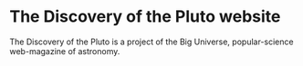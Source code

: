 # The Discovery of the Pluto website
The Discovery of the Pluto is a project of the Big Universe, popular-science web-magazine of astronomy.
